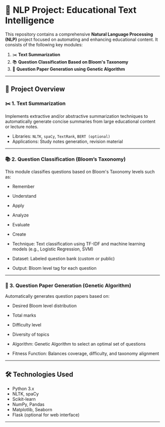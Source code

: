 # 🧠 NLP Project: Educational Text Intelligence

This repository contains a comprehensive **Natural Language Processing (NLP)** project focused on automating and enhancing educational content. It consists of the following key modules:

1. ✂️ **Text Summarization**  
2. 📚 **Question Classification Based on Bloom's Taxonomy**  
3. 🧬 **Question Paper Generation using Genetic Algorithm**

---

## 🚀 Project Overview

### ✂️ 1. Text Summarization

Implements extractive and/or abstractive summarization techniques to automatically generate concise summaries from large educational content or lecture notes.

- Libraries: `NLTK`, `spaCy`, `TextRank`, `BERT (optional)`
- Applications: Study notes generation, revision material

---

### 📚 2. Question Classification (Bloom’s Taxonomy)

This module classifies questions based on Bloom's Taxonomy levels such as:
- Remember
- Understand
- Apply
- Analyze
- Evaluate
- Create

- Technique: Text classification using TF-IDF and machine learning models (e.g., Logistic Regression, SVM)
- Dataset: Labeled question bank (custom or public)
- Output: Bloom level tag for each question

---

### 🧬 3. Question Paper Generation (Genetic Algorithm)

Automatically generates question papers based on:
- Desired Bloom level distribution
- Total marks
- Difficulty level
- Diversity of topics

- Algorithm: Genetic Algorithm to select an optimal set of questions
- Fitness Function: Balances coverage, difficulty, and taxonomy alignment

---

## 🛠️ Technologies Used

- Python 3.x
- NLTK, spaCy
- Scikit-learn
- NumPy, Pandas
- Matplotlib, Seaborn
- Flask (optional for web interface)

---


